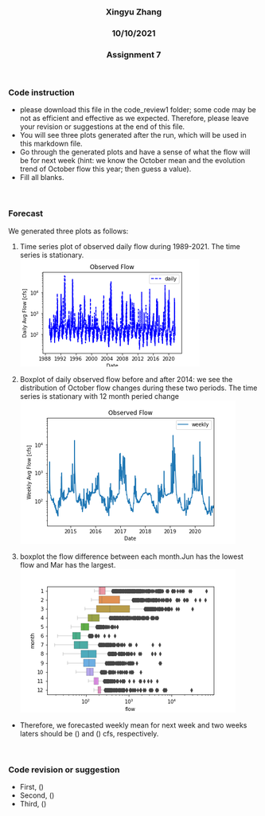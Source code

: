 <center>

### Xingyu Zhang
### 10/10/2021
### Assignment 7

</center>

</br>

### Code instruction
- please download this file in the code_review1 folder; some code may be not as efficient and effective as we expected. Therefore, please leave your revision or suggestions at the end of this file.
- You will see three plots generated after the run, which will be used in this markdown file.
- Go through the generated plots and have a sense of what the flow will be for next week (hint: we know the October mean and the evolution trend of October flow this year; then guess a value).
- Fill all blanks.
</br>

### Forecast
We generated three plots as follows:
1. Time series plot of observed daily flow during 1989-2021. The time series is stationary.
  ![picture 1](./p1_time_series_daily.png)

2. Boxplot of daily observed flow before and after 2014: we see the distribution of October flow changes during these two periods. The time series is stationary with 12 month peried change
  ![picture 2](./p2_time_series_2014.png)

3. boxplot the flow difference between each month.Jun has the lowest flow and Mar has the largest.
  ![picture 3](./p3_boxplot_monthly_diff.png)
  
- Therefore, we forecasted weekly mean for next week and two weeks laters should be () and () cfs, respectively. 
</br>

### Code revision or suggestion
- First, ()
- Second, ()
- Third, ()